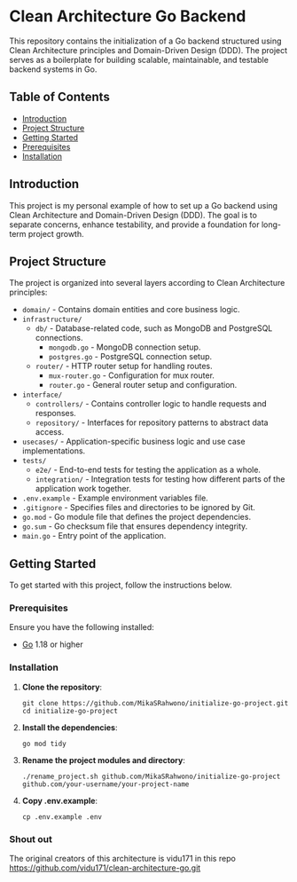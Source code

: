 # Clean Architecture Go Backend

This repository contains the initialization of a Go backend structured using Clean Architecture principles and Domain-Driven Design (DDD). The project serves as a boilerplate for building scalable, maintainable, and testable backend systems in Go.

## Table of Contents

- [Introduction](#introduction)
- [Project Structure](#project-structure)
- [Getting Started](#getting-started)
- [Prerequisites](#prerequisites)
- [Installation](#installation)

## Introduction

This project is my personal example of how to set up a Go backend using Clean Architecture and Domain-Driven Design (DDD). The goal is to separate concerns, enhance testability, and provide a foundation for long-term project growth.

## Project Structure

The project is organized into several layers according to Clean Architecture principles:

- `domain/` - Contains domain entities and core business logic.
- `infrastructure/`
  - `db/` - Database-related code, such as MongoDB and PostgreSQL connections.
    - `mongodb.go` - MongoDB connection setup.
    - `postgres.go` - PostgreSQL connection setup.
  - `router/` - HTTP router setup for handling routes.
    - `mux-router.go` - Configuration for mux router.
    - `router.go` - General router setup and configuration.
- `interface/`
  - `controllers/` - Contains controller logic to handle requests and responses.
  - `repository/` - Interfaces for repository patterns to abstract data access.
- `usecases/` - Application-specific business logic and use case implementations.
- `tests/`
  - `e2e/` - End-to-end tests for testing the application as a whole.
  - `integration/` - Integration tests for testing how different parts of the application work together.
- `.env.example` - Example environment variables file.
- `.gitignore` - Specifies files and directories to be ignored by Git.
- `go.mod` - Go module file that defines the project dependencies.
- `go.sum` - Go checksum file that ensures dependency integrity.
- `main.go` - Entry point of the application.

## Getting Started

To get started with this project, follow the instructions below.

### Prerequisites

Ensure you have the following installed:

- [Go](https://golang.org/dl/) 1.18 or higher

### Installation

1. **Clone the repository**:

   ```
   git clone https://github.com/MikaSRahwono/initialize-go-project.git
   cd initialize-go-project
   ```

2. **Install the dependencies**:
    ```
   go mod tidy
   ```

3. **Rename the project modules and directory**:
    ```
   ./rename_project.sh github.com/MikaSRahwono/initialize-go-project github.com/your-username/your-project-name
   ```

4. **Copy .env.example**:
    ```
   cp .env.example .env
   ```

### Shout out

The original creators of this architecture is vidu171 in this repo
https://github.com/vidu171/clean-architecture-go.git